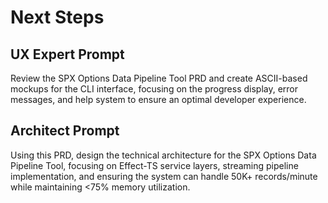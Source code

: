 # Next Steps

## UX Expert Prompt

Review the SPX Options Data Pipeline Tool PRD and create ASCII-based mockups for the CLI interface, focusing on the progress display, error messages, and help system to ensure an optimal developer experience.

## Architect Prompt

Using this PRD, design the technical architecture for the SPX Options Data Pipeline Tool, focusing on Effect-TS service layers, streaming pipeline implementation, and ensuring the system can handle 50K+ records/minute while maintaining <75% memory utilization.